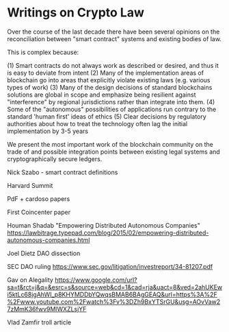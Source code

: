Writings on Crypto Law
======================

Over the course of the last decade there have been several opinions on the reconciliation between "smart contract" systems and existing bodies of law.

This is complex because:

  (1) Smart contracts do not always work as described or desired, and thus it is easy to deviate from intent
  (2) Many of the implementation areas of blockchain go into areas that explicitly violate existing laws (e.g. various types of work)
  (3) Many of the design decisions of standard blockchains solutions are global in scope and emphasize being resilient against "interference" by regional jurisdictions rather than integrate into them.
  (4) Some of the "autonomous" possibilities of applications run contrary to the standard 'human first' ideas of ethics
  (5) Clear decisions by regulatory authorities about how to treat the technology often lag the initial implementation by 3-5 years

We present the most important work of the blockchain community on the trade of and possible integration points between existing legal systems and cryptographically secure ledgers.



Nick Szabo - smart contract definitions

Harvard Summit

PdF + cardoso papers

First Coincenter paper

Houman Shadab
"Empowering Distributed Autonomous Companies"
https://lawbitrage.typepad.com/blog/2015/02/empowering-distributed-autonomous-companies.html

Joel Dietz DAO dissection

SEC DAO ruling
https://www.sec.gov/litigation/investreport/34-81207.pdf

Gav on Alegality
https://www.google.com/url?sa=t&rct=j&q=&esrc=s&source=web&cd=1&cad=rja&uact=8&ved=2ahUKEwi5ktLc68jgAhWI_p8KHYMDDbYQwqsBMAB6BAgGEAQ&url=https%3A%2F%2Fwww.youtube.com%2Fwatch%3Fv%3DZh9BxYTSrGU&usg=AOvVaw27zMmK36fwv9MlWXZLsjYF

Vlad Zamfir troll article
